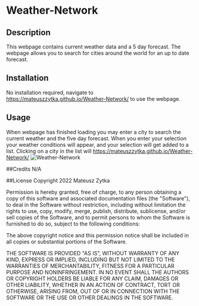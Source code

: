 # Weather-Network

## Description
This webpage contains current weather data and a 5 day forecast. The webpage allows you to search for cities around the world for an up to date forecast.

## Installation
No installation required, navigate to https://mateuszzytka.github.io/Weather-Network/ to use the webpage.

## Usage
When webpage has finished loading you may enter a city to search the current weather and the five day forecast. When you enter your selection your weather conditions will appear, and your selection will get added to a list. Clicking on a city in the list will
https://mateuszzytka.github.io/Weather-Network/
![Weather-Network](https://user-images.githubusercontent.com/109117198/192682028-13bdbf60-e5ba-4b6b-9bda-817ffe2a91bb.png)

##Credits
N/A

##License
Copyright 2022 Mateusz Zytka

Permission is hereby granted, free of charge, to any person obtaining a copy of this software and associated documentation files (the "Software"), to deal in the Software without restriction, including without limitation the rights to use, copy, modify, merge, publish, distribute, sublicense, and/or sell copies of the Software, and to permit persons to whom the Software is furnished to do so, subject to the following conditions:

The above copyright notice and this permission notice shall be included in all copies or substantial portions of the Software.

THE SOFTWARE IS PROVIDED "AS IS", WITHOUT WARRANTY OF ANY KIND, EXPRESS OR IMPLIED, INCLUDING BUT NOT LIMITED TO THE WARRANTIES OF MERCHANTABILITY, FITNESS FOR A PARTICULAR PURPOSE AND NONINFRINGEMENT. IN NO EVENT SHALL THE AUTHORS OR COPYRIGHT HOLDERS BE LIABLE FOR ANY CLAIM, DAMAGES OR OTHER LIABILITY, WHETHER IN AN ACTION OF CONTRACT, TORT OR OTHERWISE, ARISING FROM, OUT OF OR IN CONNECTION WITH THE SOFTWARE OR THE USE OR OTHER DEALINGS IN THE SOFTWARE.
